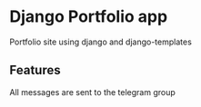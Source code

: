 # Django Portfolio app
Portfolio site using django and django-templates

Features
----
All messages are sent to the telegram group
